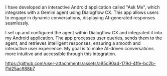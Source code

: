 ﻿I have developed an interactive Android application called "Ask Me", which integrates with a Gemini agent using Dialogflow CX. This app allows users to engage in dynamic conversations, displaying AI-generated responses seamlessly.

I set up and configured the agent within Dialogflow CX and integrated it into my Android application. The app processes user queries, sends them to the agent, and retrieves intelligent responses, ensuring a smooth and interactive user experience. My goal is to make AI-driven conversations more intuitive and accessible through this integration.

https://github.com/user-attachments/assets/a95c90a4-179d-4ffe-bc2b-f1d25ac988b7

